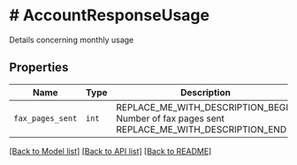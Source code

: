 # # AccountResponseUsage

Details concerning monthly usage

## Properties

Name | Type | Description | Notes
------------ | ------------- | ------------- | -------------
| `fax_pages_sent` | ```int``` | REPLACE_ME_WITH_DESCRIPTION_BEGIN Number of fax pages sent REPLACE_ME_WITH_DESCRIPTION_END |  |

[[Back to Model list]](../../README.md#models) [[Back to API list]](../../README.md#endpoints) [[Back to README]](../../README.md)
